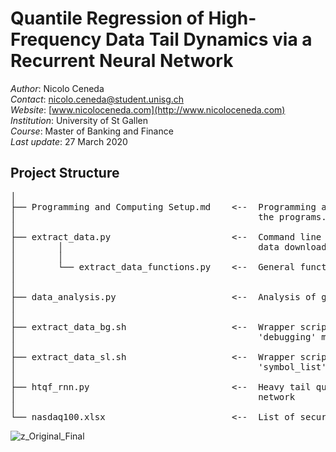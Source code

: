 # Quantile Regression of High-Frequency Data Tail Dynamics via a Recurrent Neural Network

*Author*: Nicolo Ceneda \
*Contact*: nicolo.ceneda@student.unisg.ch \
*Website*: [www.nicoloceneda.com](http://www.nicoloceneda.com) \
*Institution*: University of St Gallen \
*Course*: Master of Banking and Finance \
*Last update*: 27 March 2020

## Project Structure
<pre>
│
├── Programming and Computing Setup.md    <--  Programming and computing setup required to execute
│                                              the programs. 
│
├── extract_data.py                       <--  Command line interface to extract and clean trade 
│        │                                     data downloaded from the wrds database.
│        │
│        └── extract_data_functions.py    <--  General functions called in 'extract_data.py'
│
│
├── data_analysis.py                      <--  Analysis of general data.
│
│
├── extract_data_bg.sh                    <--  Wrapper script to execute 'extract_data.py' in 
│                                              'debugging' mode.
│
├── extract_data_sl.sh                    <--  Wrapper script to execute extract_data.py in 
│                                              'symbol_list' mode.
│
├── htqf_rnn.py                           <--  Heavy tail quantile function via a recurrent neural
│                                              network
│
└── nasdaq100.xlsx                        <--  List of securities extracted
</pre>

![z_Original_Final](https://user-images.githubusercontent.com/47401951/59556228-4de6af00-8fbf-11e9-85b6-92ccfe1f3beb.png)
